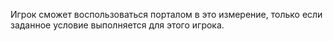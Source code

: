 Игрок сможет воспользоваться порталом в это измерение, только если заданное условие выполняется для этого игрока.